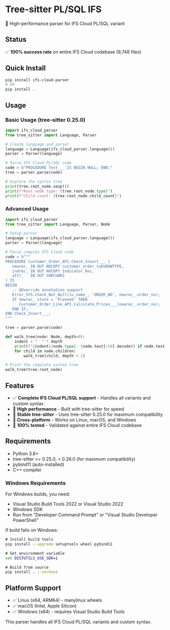 # Tree-sitter PL/SQL IFS

🚀 High-performance parser for IFS Cloud PL/SQL variant

## Status
✅ **100% success rate** on entire IFS Cloud codebase (9,748 files)

## Quick Install

```bash
pip install ifs-cloud-parser
# OR
pip install .
```

## Usage

### Basic Usage (tree-sitter 0.25.0)

```python
import ifs_cloud_parser
from tree_sitter import Language, Parser

# Create language and parser
language = Language(ifs_cloud_parser.language())
parser = Parser(language)

# Parse IFS Cloud PL/SQL code
code = b"PROCEDURE Test___ IS BEGIN NULL; END;"
tree = parser.parse(code)

# Explore the syntax tree
print(tree.root_node.sexp())
print(f"Root node type: {tree.root_node.type}")
print(f"Child count: {tree.root_node.child_count}")
```

### Advanced Usage

```python
import ifs_cloud_parser
from tree_sitter import Language, Parser, Node

# Setup parser
language = Language(ifs_cloud_parser.language())
parser = Parser(language)

# Parse complex IFS Cloud code
code = b"""
PROCEDURE Customer_Order_API.Check_Insert___ (
   newrec_ IN OUT NOCOPY customer_order_tab%ROWTYPE,
   indrec_ IN OUT NOCOPY Indicator_Rec,
   attr_   IN OUT VARCHAR2 
) IS
BEGIN
   -- @Override annotation support
   Error_SYS.Check_Not_Null(lu_name_, 'ORDER_NO', newrec_.order_no);
   IF newrec_.state = 'Planned' THEN
      Customer_Order_Line_API.Calculate_Prices___(newrec_.order_no);
   END IF;
END Check_Insert___;
"""

tree = parser.parse(code)

def walk_tree(node: Node, depth=0):
    indent = "  " * depth
    print(f"{indent}{node.type}: {node.text[:50].decode() if node.text else ''}")
    for child in node.children:
        walk_tree(child, depth + 1)

# Print the complete syntax tree
walk_tree(tree.root_node)
```

## Features

- ✅ **Complete IFS Cloud PL/SQL support** - Handles all variants and custom syntax
- 🚀 **High performance** - Built with tree-sitter for speed
- 🔧 **Stable tree-sitter** - Uses tree-sitter 0.25.0 for maximum compatibility
- 📱 **Cross-platform** - Works on Linux, macOS, and Windows
- 🎯 **100% tested** - Validated against entire IFS Cloud codebase

## Requirements
- Python 3.8+
- tree-sitter >= 0.25.0, < 0.26.0 (for maximum compatibility)
- pybind11 (auto-installed)
- C++ compiler

### Windows Requirements
For Windows builds, you need:
- Visual Studio Build Tools 2022 or Visual Studio 2022
- Windows SDK
- Run from "Developer Command Prompt" or "Visual Studio Developer PowerShell"

If build fails on Windows:
```cmd
# Install build tools
pip install --upgrade setuptools wheel pybind11

# Set environment variable
set DISTUTILS_USE_SDK=1

# Build from source
pip install . --verbose
```

## Platform Support
- ✅ Linux (x64, ARM64) - manylinux wheels
- ✅ macOS (Intel, Apple Silicon)  
- ✅ Windows (x64) - requires Visual Studio Build Tools

This parser handles all IFS Cloud PL/SQL variants and custom syntax.
